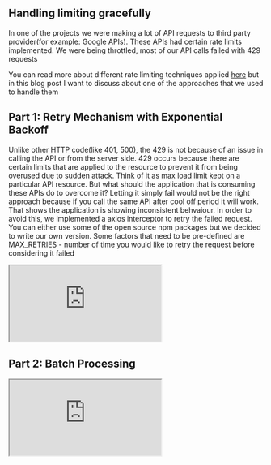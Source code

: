 ## Handling limiting gracefully

In one of the projects we were making a lot of API requests to third party provider(for example: Google APIs). These APIs had certain rate limits implemented. We were being throttled, most of our API calls failed with 429 requests

You can read more about different rate limiting techniques applied [here](3) but in this blog post I want to discuss about one of the approaches that we used to handle them

## Part 1: Retry Mechanism with Exponential Backoff

Unlike other HTTP code(like 401, 500), the 429 is not because of an issue in calling the API or from the server side. 429 occurs because there are certain limits that are applied to the resource to prevent it from being overused due to sudden attack. Think of it as max load limit kept on a particular API resource. But what should the application that is consuming these APIs do to overcome it? Letting it simply fail would not be the right approach because if you call the same API after cool off period it will work. That shows the application is showing inconsistent behvaiour. In order to avoid this, we implemented a axios interceptor to retry the failed request. You can either use some of the open source npm packages but we decided to write our own version. Some factors that need to be pre-defined are MAX_RETRIES - number of time you would like to retry the request before considering it failed

 
<div class="code_container">
<iframe src="https://stackblitz.com/edit/retry-api-call-axios-interceptor?embed=1&file=index.ts&hideNavigation=1&view=editor"></iframe>
</div>

## Part 2: Batch Processing

<div class="code_container">
<iframe src="https://stackblitz.com/edit/batch-processing?embed=1&file=index.ts&hideNavigation=1&view=editor"></iframe>
</div>
